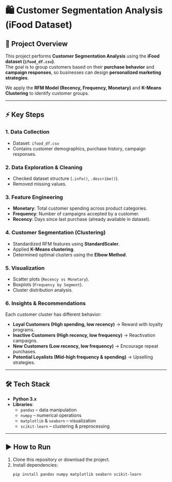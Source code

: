 # 🛍️ Customer Segmentation Analysis (iFood Dataset)

## 📌 Project Overview
This project performs **Customer Segmentation Analysis** using the **iFood dataset (`ifood_df.csv`)**.  
The goal is to group customers based on their **purchase behavior** and **campaign responses**, so businesses can design **personalized marketing strategies**.

We apply the **RFM Model (Recency, Frequency, Monetary)** and **K-Means Clustering** to identify customer groups.

---

## ⚡ Key Steps

### 1. Data Collection
- Dataset: `ifood_df.csv`
- Contains customer demographics, purchase history, campaign responses.

### 2. Data Exploration & Cleaning
- Checked dataset structure (`.info()`, `.describe()`).
- Removed missing values.

### 3. Feature Engineering
- **Monetary**: Total customer spending across product categories.  
- **Frequency**: Number of campaigns accepted by a customer.  
- **Recency**: Days since last purchase (already available in dataset).  

### 4. Customer Segmentation (Clustering)
- Standardized RFM features using **StandardScaler**.
- Applied **K-Means clustering**.
- Determined optimal clusters using the **Elbow Method**.

### 5. Visualization
- Scatter plots (`Recency vs Monetary`).
- Boxplots (`Frequency by Segment`).
- Cluster distribution analysis.

### 6. Insights & Recommendations
Each customer cluster has different behavior:
- **Loyal Customers (High spending, low recency)** → Reward with loyalty programs.
- **Inactive Customers (High recency, low frequency)** → Reactivation campaigns.
- **New Customers (Low recency, low frequency)** → Encourage repeat purchases.
- **Potential Loyalists (Mid-high frequency & spending)** → Upselling strategies.

---

## 🛠️ Tech Stack
- **Python 3.x**
- **Libraries**:  
  - `pandas` – data manipulation  
  - `numpy` – numerical operations  
  - `matplotlib` & `seaborn` – visualization  
  - `scikit-learn` – clustering & preprocessing  

---

## ▶️ How to Run

1. Clone this repository or download the project.
2. Install dependencies:
   ```bash
   pip install pandas numpy matplotlib seaborn scikit-learn

